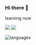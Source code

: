 ### Hi there 👋



learning now

<img src="https://img.shields.io/badge/Python-322C2B?style=for-the-badge&logo=python&logoColor=FDDE55"/>
<img src="https://img.shields.io/badge/typescript-322C2B?style=for-the-badge&logo=typescript&logoColor=3178C6"/>

![languages](https://github.com/probationer070/probationer070/assets/81615183/8e9a0905-de3c-46bf-9ab9-d4122f8ebcd7)
